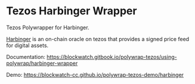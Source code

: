 # Tezos Harbinger Wrapper

Tezos Polywrapper for Harbinger.

[Harbinger](https://github.com/tacoinfra/harbinger) is an on-chain oracle on tezos that provides a signed price feed for digital assets. 

Documentation: https://blockwatch.gitbook.io/polywrap-tezos/using-polywrap/harbinger-wrapper

Demo: https://blockwatch-cc.github.io/polywrap-tezos-demo/harbinger